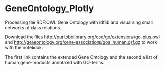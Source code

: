 # GeneOntology_Plotly
Processing the RDF:OWL Gene Ontology with rdflib and visualising small networks of class relations.

Download the files http://purl.obolibrary.org/obo/go/extensions/go-plus.owl and http://geneontology.org/gene-associations/goa_human.gaf.gz to work with the notebook.

The first link contains the extended Gene Ontology and the second a list of human gene-products annotated with GO-terms.
